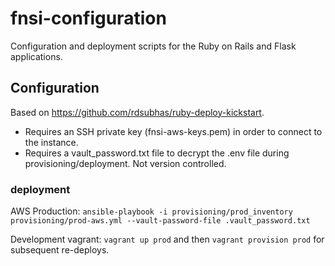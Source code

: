# fnsi-configuration

Configuration and deployment scripts for the Ruby on Rails and Flask applications.

## Configuration

Based on https://github.com/rdsubhas/ruby-deploy-kickstart.

- Requires an SSH private key (fnsi-aws-keys.pem) in order to connect to the instance.
- Requires a vault_password.txt file to decrypt the .env file during provisioning/deployment. Not version controlled.

### deployment

AWS Production: ```ansible-playbook -i provisioning/prod_inventory provisioning/prod-aws.yml --vault-password-file .vault_password.txt```

Development vagrant: ```vagrant up prod``` and then ```vagrant provision prod``` for subsequent re-deploys.
